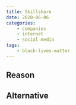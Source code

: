 ```yaml
---
title: Skillshare
date: 2020-06-06
categories:
    - companies
    - internet
    - social media
tags:
    - black-lives-matter
---
```


## Reason


## Alternative

